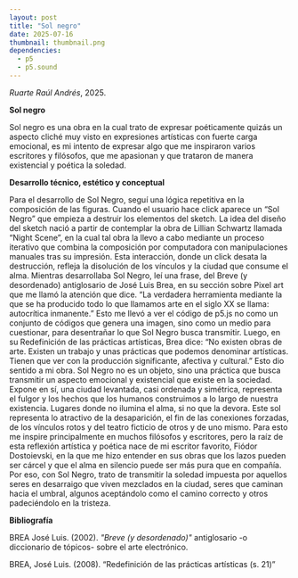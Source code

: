 ```yaml
---
layout: post
title: "Sol negro"
date: 2025-07-16
thumbnail: thumbnail.png
dependencies:
  - p5
  - p5.sound
---
```


<div id="div-sketch">
  <script type="text/javascript" src="sketch.js"></script>
</div>

_Ruarte Raúl Andrés_, 2025.

**Sol negro**

Sol negro es una obra en la cual trato de expresar poéticamente quizás un aspecto cliché muy visto en expresiones artísticas con fuerte carga emocional, es mi intento de expresar algo que me inspiraron varios escritores y filósofos, que me apasionan y que trataron de manera existencial y poética la soledad.


**Desarrollo técnico, estético y conceptual**

Para el desarrollo de Sol Negro, seguí una lógica repetitiva en la composición de las figuras. Cuando el usuario hace click aparece un “Sol Negro” que empieza a destruir los elementos del sketch. La idea del diseño del sketch nació a partir de contemplar la obra de Lillian Schwartz llamada “Night Scene”, en la cual tal obra la llevo a cabo mediante un proceso iterativo que combina la composición por computadora con manipulaciones manuales tras su impresión. Esta interacción, donde un click desata la destrucción, refleja la disolución de los vínculos y la ciudad que consume el alma. Mientras desarrollaba Sol Negro, leí una frase, del Breve (y desordenado) antiglosario de José Luis Brea, en su sección sobre Pixel art que me llamó la atención que dice.
 “La verdadera herramienta mediante la que se ha producido todo lo que llamamos arte en el siglo XX se llama: autocrítica inmanente.” Esto me llevó a ver el código de p5.js no como un conjunto de códigos que genera una imagen, sino como un medio para cuestionar, para desentrañar lo que Sol Negro busca transmitir. 
Luego, en su Redefinición de las prácticas artísticas, Brea dice: “No existen obras de arte. Existen un trabajo y unas prácticas que podemos denominar artísticas. Tienen que ver con la producción significante, afectiva y cultural.” Esto dio sentido a mi obra. Sol Negro no es un objeto, sino una práctica que busca transmitir un aspecto emocional y existencial que existe en la sociedad. Expone en sí, una ciudad levantada, casi ordenada y simétrica, representa el fulgor y los hechos que los humanos construimos a lo largo de nuestra existencia. Lugares donde no ilumina el alma, si no que la devora. Este sol representa lo atractivo de la desaparición, el fin de las conexiones forzadas, de los vínculos rotos y del teatro ficticio de otros y de uno mismo. 
Para esto me inspire principalmente en muchos filósofos y escritores, pero la raíz de esta reflexión artística y poética nace de mi escritor favorito, Fiódor Dostoievski, en la que me hizo entender en sus obras que los lazos pueden ser cárcel y que el alma en silencio puede ser más pura que en compañía. Por eso, con Sol Negro, trato de transmitir la soledad impuesta por aquellos seres en desarraigo que viven mezclados en la ciudad, seres que caminan hacia el umbral, algunos aceptándolo como el camino correcto y otros padeciéndolo en la tristeza.

**Bibliografía**

BREA José Luis. (2002). _"Breve (y desordenado)"_ antiglosario -o diccionario de tópicos- sobre el arte electrónico.

BREA, José Luis. (2008). “Redefinición de las prácticas artísticas (s. 21)”